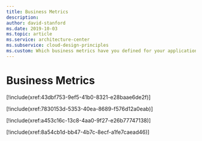 ```yaml
---
title: Business Metrics
description: 
author: david-stanford
ms.date: 2019-10-03
ms.topic: article
ms.service: architecture-center
ms.subservice: cloud-design-principles
ms.custom: Which business metrics have you defined for your application? 
---
```


# Business Metrics

<!-- Mean Time to Recovery (MTTR) -->
[!include(xref:43dbf753-9ef5-41b0-8321-e28baae6de2f)]

<!-- Recovery Point Objective (RPO) -->
[!include(xref:7830153d-5353-40ea-8689-f576d12a0eab)]

<!-- Service Level Agreements (SLA) -->
[!include(xref:a453c16c-13c8-4aa0-9f27-e26b77747138)]

<!-- Recovery Time Objectives (RTO) -->
[!include(xref:8a54cb1d-bb47-4b7c-8ecf-a1fe7caead46)]

